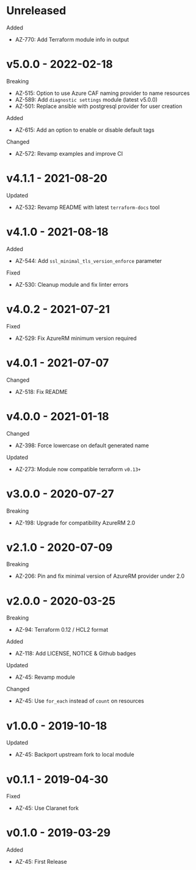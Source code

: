 # Unreleased

Added
  * AZ-770: Add Terraform module info in output

# v5.0.0 - 2022-02-18

Breaking
  * AZ-515: Option to use Azure CAF naming provider to name resources
  * AZ-589: Add `diagnostic settings` module (latest v5.0.0)
  * AZ-501: Replace ansible with postgresql provider for user creation

Added
  * AZ-615: Add an option to enable or disable default tags

Changed
  * AZ-572: Revamp examples and improve CI

# v4.1.1 - 2021-08-20

Updated
  * AZ-532: Revamp README with latest `terraform-docs` tool

# v4.1.0 - 2021-08-18

Added
  * AZ-544: Add `ssl_minimal_tls_version_enforce` parameter

Fixed
  * AZ-530: Cleanup module and fix linter errors

# v4.0.2 - 2021-07-21

Fixed
  * AZ-529: Fix AzureRM minimum version required

# v4.0.1 - 2021-07-07

Changed
  * AZ-518: Fix README 

# v4.0.0 - 2021-01-18

Changed
  * AZ-398: Force lowercase on default generated name

Updated
  * AZ-273: Module now compatible terraform `v0.13+`

# v3.0.0 - 2020-07-27

Breaking
  * AZ-198: Upgrade for compatibility AzureRM 2.0

# v2.1.0 - 2020-07-09

Breaking
  * AZ-206: Pin and fix minimal version of AzureRM provider under 2.0

# v2.0.0 - 2020-03-25

Breaking
  * AZ-94: Terraform 0.12 / HCL2 format

Added
  * AZ-118: Add LICENSE, NOTICE & Github badges

Updated
  * AZ-45: Revamp module

Changed
  * AZ-45: Use `for_each` instead of `count` on resources

# v1.0.0 - 2019-10-18

Updated
  * AZ-45: Backport upstream fork to local module

# v0.1.1 - 2019-04-30

Fixed
  * AZ-45: Use Claranet fork

# v0.1.0 - 2019-03-29

Added
  * AZ-45: First Release
